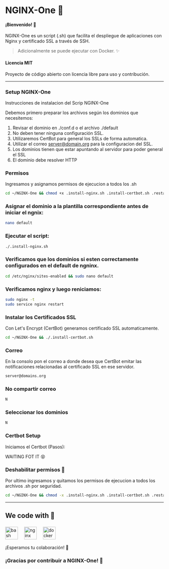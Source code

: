 # NGINX-One 🚀

#### ¡Bienvenido! 👋
NGINX-One es un script (.sh) que facilita el despliegue de aplicaciones con Nginx y certificado SSL a través de SSH.

> Adicionalmente se puede ejecutar con Docker. ✨

#### Licencia MIT
Proyecto de código abierto con licencia libre para uso y contribución.

---

### Setup NGINX-One
Instrucciones de instalacion del Scrip NGINX-One

Debemos primero preparar los archivos según los dominios que necesitemos:
1. Revisar el dominio en ./conf.d o el archivo ./default
2. No deben tener ninguna configuración SSL.
3. Utilizaremos CertBot para general los SSLs de forma automatica.
4. Utilizar el correo server@domain.org para la configuracion del SSL.
5. Los dominios tienen que estar apuntando al servidor para poder general el SSL
6. El dominio debe resolver HTTP

### Permisos
Ingresamos y asignamos permisos de ejecucion a todos los .sh

```bash
cd ~/NGINX-One && chmod +x .install-nginx.sh .install-certbot.sh .restart-nginx.sh .update-ssl.sh .fullnewinstall.sh
```

### Asignar el dominio a la plantilla correspondiente antes de iniciar el ngnix:
```bash
nano default
```

### Ejecutar el script:
```bash
./.install-nginx.sh
```

### Verificamos que los dominios si esten correctamente configurados en el default de ngninx.

```bash
cd /etc/nginx/sites-enabled && sudo nano default
```
### Verificamos nginx y luego reniciamos:
```bash
sudo nginx -t
sudo service nginx restart
```

### Instalar los Certificados SSL
Con Let's Encrypt (CertBot) generamos certificado SSL automaticamente.
```bash
cd ~/NGINX-One && ./.install-certbot.sh
```

### Correo
En la consolo pon el correo a donde desea que CertBot emitar las notificaciones relacionadas al certificado SSL en ese servidor.


```bash
server@domains.org
```
### No compartir correo
```bash
N
```
### Seleccionar los dominios
```bash
N
```

### Certbot Setup
Iniciamos el Certbot (Pasos):

WAITING FOT IT 😵

### Deshabilitar permisos 🔐
Por ultimo ingresamos y quitamos los permisos de ejecucion a todos los archivos .sh por seguridad.

```bash
cd ~/NGINX-One && chmod -x .install-nginx.sh .install-certbot.sh .restart-nginx.sh .update-ssl.sh .fullnewinstall.sh
```

---

<h2 align="left">We code with 💙</h2>

###

<div align="left">
  <img src="https://cdn.jsdelivr.net/gh/devicons/devicon/icons/bash/bash-original.svg" height="40" alt="bash logo"  />
  <img width="12" />
  <img src="https://cdn.jsdelivr.net/gh/devicons/devicon/icons/nginx/nginx-original.svg" height="40" alt="nginx logo"  />
  <img width="12" />
  <img src="https://cdn.jsdelivr.net/gh/devicons/devicon/icons/docker/docker-original.svg" height="40" alt="docker logo"  />
  <!-- <img width="12" />
  <img src="https://cdn.jsdelivr.net/gh/devicons/devicon/icons/python/python-original.svg" height="40" alt="python logo"  /> -->
</div>

¡Esperamos tu colaboración! 🚀

### ¡Gracias por contribuir a NGINX-One! 🙌